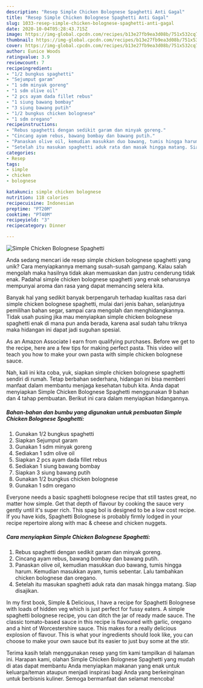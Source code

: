 ```yaml
---
description: "Resep Simple Chicken Bolognese Spaghetti Anti Gagal"
title: "Resep Simple Chicken Bolognese Spaghetti Anti Gagal"
slug: 1033-resep-simple-chicken-bolognese-spaghetti-anti-gagal
date: 2020-10-04T05:28:43.715Z
image: https://img-global.cpcdn.com/recipes/b13e27fb9ea3d08b/751x532cq70/simple-chicken-bolognese-spaghetti-foto-resep-utama.jpg
thumbnail: https://img-global.cpcdn.com/recipes/b13e27fb9ea3d08b/751x532cq70/simple-chicken-bolognese-spaghetti-foto-resep-utama.jpg
cover: https://img-global.cpcdn.com/recipes/b13e27fb9ea3d08b/751x532cq70/simple-chicken-bolognese-spaghetti-foto-resep-utama.jpg
author: Eunice Woods
ratingvalue: 3.9
reviewcount: 7
recipeingredient:
- "1/2 bungkus spaghetti"
- "Sejumput garam"
- "1 sdm minyak goreng"
- "1 sdm olive oil"
- "2 pcs ayam dada fillet rebus"
- "1 siung bawang bombay"
- "3 siung bawang putih"
- "1/2 bungkus chicken bolognese"
- "1 sdm oregano"
recipeinstructions:
- "Rebus spaghetti dengan sedikit garam dan minyak goreng."
- "Cincang ayam rebus, bawang bombay dan bawang putih."
- "Panaskan olive oil, kemudian masukkan duo bawang, tumis hingga harum. Kemudian masukkan ayam, tumis sebentar. Lalu tambahkan chicken bolognese dan oregano."
- "Setelah itu masukan spaghetti aduk rata dan masak hingga matang. Siap disajikan."
categories:
- Resep
tags:
- simple
- chicken
- bolognese

katakunci: simple chicken bolognese 
nutrition: 118 calories
recipecuisine: Indonesian
preptime: "PT20M"
cooktime: "PT40M"
recipeyield: "3"
recipecategory: Dinner

---
```



![Simple Chicken Bolognese Spaghetti](https://img-global.cpcdn.com/recipes/b13e27fb9ea3d08b/751x532cq70/simple-chicken-bolognese-spaghetti-foto-resep-utama.jpg)

Anda sedang mencari ide resep simple chicken bolognese spaghetti yang unik? Cara menyiapkannya memang susah-susah gampang. Kalau salah mengolah maka hasilnya tidak akan memuaskan dan justru cenderung tidak enak. Padahal simple chicken bolognese spaghetti yang enak seharusnya mempunyai aroma dan rasa yang dapat memancing selera kita.

Banyak hal yang sedikit banyak berpengaruh terhadap kualitas rasa dari simple chicken bolognese spaghetti, mulai dari jenis bahan, selanjutnya pemilihan bahan segar, sampai cara mengolah dan menghidangkannya. Tidak usah pusing jika mau menyiapkan simple chicken bolognese spaghetti enak di mana pun anda berada, karena asal sudah tahu triknya maka hidangan ini dapat jadi suguhan spesial.

As an Amazon Associate I earn from qualifying purchases. Before we get to the recipe, here are a few tips for making perfect pasta. This video will teach you how to make your own pasta with simple chicken bolognese sauce.


Nah, kali ini kita coba, yuk, siapkan simple chicken bolognese spaghetti sendiri di rumah. Tetap berbahan sederhana, hidangan ini bisa memberi manfaat dalam membantu menjaga kesehatan tubuh kita. Anda dapat menyiapkan Simple Chicken Bolognese Spaghetti menggunakan 9 bahan dan 4 tahap pembuatan. Berikut ini cara dalam menyiapkan hidangannya.

<!--inarticleads1-->

##### Bahan-bahan dan bumbu yang digunakan untuk pembuatan Simple Chicken Bolognese Spaghetti:

1. Gunakan 1/2 bungkus spaghetti
1. Siapkan Sejumput garam
1. Gunakan 1 sdm minyak goreng
1. Sediakan 1 sdm olive oil
1. Siapkan 2 pcs ayam dada fillet rebus
1. Sediakan 1 siung bawang bombay
1. Siapkan 3 siung bawang putih
1. Gunakan 1/2 bungkus chicken bolognese
1. Gunakan 1 sdm oregano


Everyone needs a basic spaghetti bolognese recipe that still tastes great, no matter how simple. Get that depth of flavour by cooking the sauce very gently until it&#39;s super rich. This spag bol is designed to be a low cost recipe. If you have kids, Spaghetti Bolognese is probably firmly lodged in your recipe repertoire along with mac &amp; cheese and chicken nuggets. 

<!--inarticleads2-->

##### Cara menyiapkan Simple Chicken Bolognese Spaghetti:

1. Rebus spaghetti dengan sedikit garam dan minyak goreng.
1. Cincang ayam rebus, bawang bombay dan bawang putih.
1. Panaskan olive oil, kemudian masukkan duo bawang, tumis hingga harum. Kemudian masukkan ayam, tumis sebentar. Lalu tambahkan chicken bolognese dan oregano.
1. Setelah itu masukan spaghetti aduk rata dan masak hingga matang. Siap disajikan.


In my first book, Simple &amp; Delicious, I have a recipe for Spaghetti Bolognese with loads of hidden veg which is just perfect for fussy eaters. A simple spaghetti bolognese recipe, you can ditch the jar of ready made sauce. The classic tomato-based sauce in this recipe is flavoured with garlic, oregano and a hint of Worcestershire sauce. This makes for a really delicious explosion of flavour. This is what your ingredients should look like, you can choose to make your own sauce but its easier to just buy some at the stir. 

Terima kasih telah menggunakan resep yang tim kami tampilkan di halaman ini. Harapan kami, olahan Simple Chicken Bolognese Spaghetti yang mudah di atas dapat membantu Anda menyiapkan makanan yang enak untuk keluarga/teman ataupun menjadi inspirasi bagi Anda yang berkeinginan untuk berbisnis kuliner. Semoga bermanfaat dan selamat mencoba!
